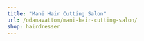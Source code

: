 ```yaml
---
title: "Mani Hair Cutting Salon"
url: /odanavattom/mani-hair-cutting-salon/
shop: hairdresser
---
```

